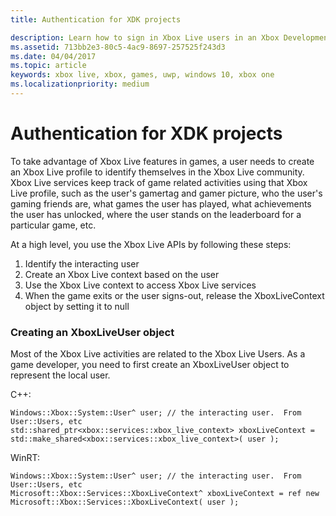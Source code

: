 ```yaml
---
title: Authentication for XDK projects

description: Learn how to sign in Xbox Live users in an Xbox Development Kit (XDK) title.
ms.assetid: 713bb2e3-80c5-4ac9-8697-257525f243d3
ms.date: 04/04/2017
ms.topic: article
keywords: xbox live, xbox, games, uwp, windows 10, xbox one
ms.localizationpriority: medium
---
```

# Authentication for XDK projects

To take advantage of Xbox Live features in games, a user needs to create an Xbox Live profile to identify themselves in the Xbox Live community.  Xbox Live services keep track of game related activities using that Xbox Live profile, such as the user's gamertag and gamer picture, who the user's gaming friends are, what games the user has played, what achievements the user has unlocked, where the user stands on the leaderboard for a particular game, etc.

At a high level, you use the Xbox Live APIs by following these steps:
1. Identify the interacting user
2. Create an Xbox Live context based on the user
3. Use the Xbox Live context to access Xbox Live services
4. When the game exits or the user signs-out, release the XboxLiveContext object by setting it to null

### Creating an XboxLiveUser object
Most of the Xbox Live activities are related to the Xbox Live Users.  As a game developer, you need to first create an XboxLiveUser object to represent the local user.

C++:
```
Windows::Xbox::System::User^ user; // the interacting user.  From User::Users, etc
std::shared_ptr<xbox::services::xbox_live_context> xboxLiveContext = std::make_shared<xbox::services::xbox_live_context>( user );
```

WinRT:
```
Windows::Xbox::System::User^ user; // the interacting user.  From User::Users, etc
Microsoft::Xbox::Services::XboxLiveContext^ xboxLiveContext = ref new Microsoft::Xbox::Services::XboxLiveContext( user );
```
